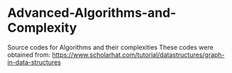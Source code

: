 # Advanced-Algorithms-and-Complexity
Source codes for Algorithms and their complexities
These codes were obtained from:
https://www.scholarhat.com/tutorial/datastructures/graph-in-data-structures
